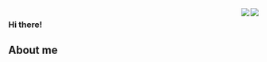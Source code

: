 <html>
 <body>
   <img align='right' src="https://github-readme-stats.vercel.app/api?username=yushunqwq&show_icons=true">
  <img align='right' src="https://github-readme-stats.vercel.app/api/top-langs/?username=yushunqwq&layout=compact">
 </body>

</html>

### Hi there!
## About me
